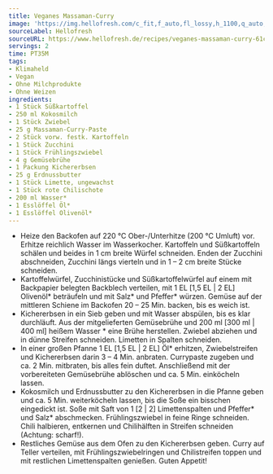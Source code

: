 ```yaml
---
title: Veganes Massaman-Curry
image: 'https://img.hellofresh.com/c_fit,f_auto,fl_lossy,h_1100,q_auto,w_2600/hellofresh_s3/image/veganes-massaman-curry-5e808242.jpg'
sourceLabel: Hellofresh
sourceURL: https://www.hellofresh.de/recipes/veganes-massaman-curry-61c0b5d42f95b0705e270cf9
servings: 2
time: PT35M
tags:
- Klimaheld
- Vegan
- Ohne Milchprodukte
- Ohne Weizen
ingredients:
- 1 Stück Süßkartoffel
- 250 ml Kokosmilch
- 1 Stück Zwiebel
- 25 g Massaman-Curry-Paste
- 2 Stück vorw. festk. Kartoffeln
- 1 Stück Zucchini
- 1 Stück Frühlingszwiebel
- 4 g Gemüsebrühe
- 1 Packung Kichererbsen
- 25 g Erdnussbutter
- 1 Stück Limette, ungewachst
- 1 Stück rote Chilischote
- 200 ml Wasser*
- 1 Esslöffel Öl*
- 1 Esslöffel Olivenöl*
---
```


- Heize den Backofen auf 220 °C Ober-/Unterhitze (200 °C Umluft) vor. Erhitze reichlich Wasser im Wasserkocher. Kartoffeln und Süßkartoffeln schälen und beides in 1 cm breite Würfel schneiden. Enden der Zucchini abschneiden, Zucchini längs vierteln und in 1 – 2 cm breite Stücke schneiden.
- Kartoffelwürfel, Zucchinistücke und Süßkartoffelwürfel auf einem mit Backpapier belegten Backblech verteilen, mit 1 EL [1,5 EL | 2 EL] Olivenöl\* beträufeln und mit Salz\* und Pfeffer\* würzen. Gemüse auf der mittleren Schiene im Backofen 20 – 25 Min. backen, bis es weich ist.
- Kichererbsen in ein Sieb geben und mit Wasser abspülen, bis es klar durchläuft. Aus der mitgelieferten Gemüsebrühe und 200 ml [300 ml | 400 ml] heißem Wasser \* eine Brühe herstellen. Zwiebel abziehen und in dünne Streifen schneiden. Limetten in Spalten schneiden.
- In einer großen Pfanne 1 EL [1,5 EL | 2 EL] Öl\* erhitzen, Zwiebelstreifen und Kichererbsen darin 3 – 4 Min. anbraten. Currypaste zugeben und ca. 2 Min. mitbraten, bis alles fein duftet. Anschließend mit der vorbereiteten Gemüsebrühe ablöschen und ca. 5 Min. einköcheln lassen.
- Kokosmilch und Erdnussbutter zu den Kichererbsen in die Pfanne geben und ca. 5 Min. weiterköcheln lassen, bis die Soße ein bisschen eingedickt ist. Soße mit Saft von 1 [2 | 2] Limettenspalten und Pfeffer\* und Salz\* abschmecken. Frühlingszwiebel in feine Ringe schneiden. Chili halbieren, entkernen und Chilihälften in Streifen schneiden (Achtung: scharf!).
- Restliches Gemüse aus dem Ofen zu den Kichererbsen geben. Curry auf Teller verteilen, mit Frühlingszwiebelringen und Chilistreifen toppen und mit restlichen Limettenspalten genießen. Guten Appetit!
